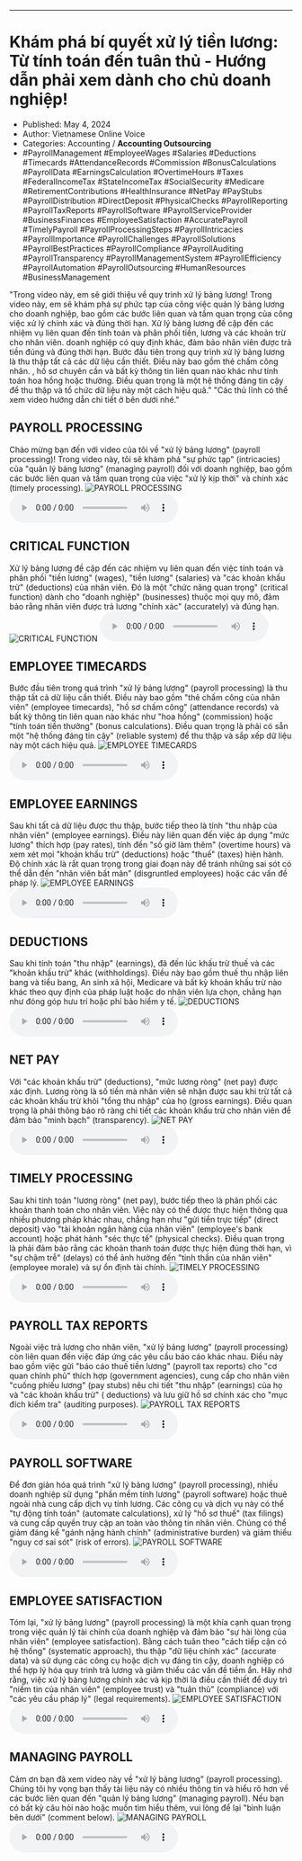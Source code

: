 
---

# Khám phá bí quyết xử lý tiền lương: Từ tính toán đến tuân thủ - Hướng dẫn phải xem dành cho chủ doanh nghiệp!

- Published: May 4, 2024
- Author: Vietnamese Online Voice
- Categories: Accounting / **Accounting Outsourcing**
- #PayrollManagement #EmployeeWages #Salaries #Deductions #Timecards #AttendanceRecords #Commission #BonusCalculations #PayrollData #EarningsCalculation #OvertimeHours #Taxes #FederalIncomeTax #StateIncomeTax #SocialSecurity #Medicare #RetirementContributions #HealthInsurance #NetPay #PayStubs #PayrollDistribution #DirectDeposit #PhysicalChecks #PayrollReporting #PayrollTaxReports #PayrollSoftware #PayrollServiceProvider #BusinessFinances #EmployeeSatisfaction #AccuratePayroll #TimelyPayroll #PayrollProcessingSteps #PayrollIntricacies #PayrollImportance #PayrollChallenges #PayrollSolutions #PayrollBestPractices #PayrollCompliance #PayrollAuditing #PayrollTransparency #PayrollManagementSystem #PayrollEfficiency #PayrollAutomation #PayrollOutsourcing #HumanResources #BusinessManagement

"Trong video này, em sẽ giới thiệu về quy trình xử lý bảng lương! Trong video này, em sẽ khám phá sự phức tạp của công việc quản lý bảng lương cho doanh nghiệp, bao gồm các bước liên quan và tầm quan trọng của công việc xử lý chính xác và đúng thời hạn. Xử lý bảng lương đề cập đến các nhiệm vụ liên quan đến tính toán và phân phối tiền, lương và các khoản trừ cho nhân viên. doanh nghiệp có quy định khác, đảm bảo nhân viên được trả tiền đúng và đúng thời hạn. Bước đầu tiên trong quy trình xử lý bảng lương là thu thập tất cả các dữ liệu cần thiết. Điều này bao gồm thẻ chấm công nhân. , hồ sơ chuyên cần và bất kỳ thông tin liên quan nào khác như tính toán hoa hồng hoặc thưởng. Điều quan trọng là một hệ thống đáng tin cậy để thu thập và tổ chức dữ liệu này một cách hiệu quả." "Các thủ lĩnh có thể xem video hướng dẫn chi tiết ở bên dưới nhé."


## PAYROLL PROCESSING

Chào mừng bạn đến với video của tôi về "xử lý bảng lương" (payroll processing)! Trong video này, tôi sẽ khám phá "sự phức tạp" (intricacies) của "quản lý bảng lương" (managing payroll) đối với doanh nghiệp, bao gồm các bước liên quan và tầm quan trọng của việc "xử lý kịp thời" và chính xác (timely processing).
![PAYROLL PROCESSING](https://http-archiver-apis-production-80.schnworks.com/storage/images/transitions/2024-05-04/transition-16987996202-Montserrat-Black-880E4F.jpg)
<audio controls>
    <source src="https://http-archiver-apis-production-80.schnworks.com/storage/storage/audio/file-25261263532.mp3" type="audio/mpeg">
</audio>



## CRITICAL FUNCTION

Xử lý bảng lương đề cập đến các nhiệm vụ liên quan đến việc tính toán và phân phối "tiền lương" (wages), "tiền lương" (salaries) và "các khoản khấu trừ" (deductions) của nhân viên. Đó là một "chức năng quan trọng" (critical function) dành cho "doanh nghiệp" (businesses) thuộc mọi quy mô, đảm bảo rằng nhân viên được trả lương "chính xác" (accurately) và đúng hạn.
![CRITICAL FUNCTION](https://http-archiver-apis-production-80.schnworks.com/storage/images/transitions/2024-05-04/transition-15749241049-Montserrat-Regular-1A237E.jpg)
<audio controls>
    <source src="https://http-archiver-apis-production-80.schnworks.com/storage/storage/audio/file-9476729145.mp3" type="audio/mpeg">
</audio>



## EMPLOYEE TIMECARDS

Bước đầu tiên trong quá trình "xử lý bảng lương" (payroll processing) là thu thập tất cả dữ liệu cần thiết. Điều này bao gồm "thẻ chấm công của nhân viên" (employee timecards), "hồ sơ chấm công" (attendance records) và bất kỳ thông tin liên quan nào khác như "hoa hồng" (commission) hoặc "tính toán tiền thưởng" (bonus calculations). Điều quan trọng là phải có sẵn một "hệ thống đáng tin cậy" (reliable system) để thu thập và sắp xếp dữ liệu này một cách hiệu quả.
![EMPLOYEE TIMECARDS](https://http-archiver-apis-production-80.schnworks.com/storage/images/transitions/2024-05-04/transition--15040118714-Montserrat-Regular-673AB7.jpg)
<audio controls>
    <source src="https://http-archiver-apis-production-80.schnworks.com/storage/storage/audio/file-31144028540.mp3" type="audio/mpeg">
</audio>



## EMPLOYEE EARNINGS

Sau khi tất cả dữ liệu được thu thập, bước tiếp theo là tính "thu nhập của nhân viên" (employee earnings). Điều này liên quan đến việc áp dụng "mức lương" thích hợp (pay rates), tính đến "số giờ làm thêm" (overtime hours) và xem xét mọi "khoản khấu trừ" (deductions) hoặc "thuế" (taxes) hiện hành. Độ chính xác là rất quan trọng trong giai đoạn này để tránh những sai sót có thể dẫn đến "nhân viên bất mãn" (disgruntled employees) hoặc các vấn đề pháp lý.
![EMPLOYEE EARNINGS](https://http-archiver-apis-production-80.schnworks.com/storage/images/transitions/2024-05-04/transition--12825893012-Montserrat-ExtraBold-880E4F.jpg)
<audio controls>
    <source src="https://http-archiver-apis-production-80.schnworks.com/storage/storage/audio/file-7182160207.mp3" type="audio/mpeg">
</audio>



## DEDUCTIONS

Sau khi tính toán "thu nhập" (earnings), đã đến lúc khấu trừ thuế và các "khoản khấu trừ" khác (withholdings). Điều này bao gồm thuế thu nhập liên bang và tiểu bang, An sinh xã hội, Medicare và bất kỳ khoản khấu trừ nào khác theo quy định của pháp luật hoặc do nhân viên lựa chọn, chẳng hạn như đóng góp hưu trí hoặc phí bảo hiểm y tế.
![DEDUCTIONS](https://http-archiver-apis-production-80.schnworks.com/storage/images/transitions/2024-05-04/transition-22671142077-Montserrat-ExtraBold-673AB7.jpg)
<audio controls>
    <source src="https://http-archiver-apis-production-80.schnworks.com/storage/storage/audio/file-36195494832.mp3" type="audio/mpeg">
</audio>



## NET PAY

Với "các khoản khấu trừ" (deductions), "mức lương ròng" (net pay) được xác định. Lương ròng là số tiền mà nhân viên sẽ nhận được sau khi trừ tất cả các khoản khấu trừ khỏi "tổng thu nhập" của họ (gross earnings). Điều quan trọng là phải thông báo rõ ràng chi tiết các khoản khấu trừ cho nhân viên để đảm bảo "minh bạch" (transparency).
![NET PAY](https://http-archiver-apis-production-80.schnworks.com/storage/images/transitions/2024-05-04/transition--5716310215-Montserrat-Thin-9C27B0.jpg)
<audio controls>
    <source src="https://http-archiver-apis-production-80.schnworks.com/storage/storage/audio/file-8360807558.mp3" type="audio/mpeg">
</audio>



## TIMELY PROCESSING

Sau khi tính toán "lương ròng" (net pay), bước tiếp theo là phân phối các khoản thanh toán cho nhân viên. Việc này có thể được thực hiện thông qua nhiều phương pháp khác nhau, chẳng hạn như "gửi tiền trực tiếp" (direct deposit) vào "tài khoản ngân hàng của nhân viên" (employee's bank account) hoặc phát hành "séc thực tế" (physical checks). Điều quan trọng là phải đảm bảo rằng các khoản thanh toán được thực hiện đúng thời hạn, vì "sự chậm trễ" (delays) có thể ảnh hưởng đến "tinh thần của nhân viên" (employee morale) và sự ổn định tài chính.
![TIMELY PROCESSING](https://http-archiver-apis-production-80.schnworks.com/storage/images/transitions/2024-05-04/transition--6812288965-Montserrat-SemiBold-1A237E.jpg)
<audio controls>
    <source src="https://http-archiver-apis-production-80.schnworks.com/storage/storage/audio/file-34337408039.mp3" type="audio/mpeg">
</audio>



## PAYROLL TAX REPORTS

Ngoài việc trả lương cho nhân viên, "xử lý bảng lương" (payroll processing) còn liên quan đến việc đáp ứng các yêu cầu báo cáo khác nhau. Điều này bao gồm việc gửi "báo cáo thuế tiền lương" (payroll tax reports) cho "cơ quan chính phủ" thích hợp (government agencies), cung cấp cho nhân viên "cuống phiếu lương" (pay stubs) nêu chi tiết "thu nhập" (earnings) của họ và "các khoản khấu trừ" ( deductions) và lưu giữ hồ sơ chính xác cho "mục đích kiểm tra" (auditing purposes).
![PAYROLL TAX REPORTS](https://http-archiver-apis-production-80.schnworks.com/storage/images/transitions/2024-05-04/transition--1310410173-Montserrat-SemiBold-9C27B0.jpg)
<audio controls>
    <source src="https://http-archiver-apis-production-80.schnworks.com/storage/storage/audio/file-20192968312.mp3" type="audio/mpeg">
</audio>



## PAYROLL SOFTWARE

Để đơn giản hóa quá trình "xử lý bảng lương" (payroll processing), nhiều doanh nghiệp sử dụng "phần mềm tính lương" (payroll software) hoặc thuê ngoài nhà cung cấp dịch vụ tính lương. Các công cụ và dịch vụ này có thể "tự động tính toán" (automate calculations), xử lý "hồ sơ thuế" (tax filings) và cung cấp quyền truy cập an toàn vào thông tin nhân viên. Chúng có thể giảm đáng kể "gánh nặng hành chính" (administrative burden) và giảm thiểu "nguy cơ sai sót" (risk of errors).
![PAYROLL SOFTWARE](https://http-archiver-apis-production-80.schnworks.com/storage/images/transitions/2024-05-04/transition--34751454913-Montserrat-Bold-303F9F.jpg)
<audio controls>
    <source src="https://http-archiver-apis-production-80.schnworks.com/storage/storage/audio/file-16907033429.mp3" type="audio/mpeg">
</audio>



## EMPLOYEE SATISFACTION

Tóm lại, "xử lý bảng lương" (payroll processing) là một khía cạnh quan trọng trong việc quản lý tài chính của doanh nghiệp và đảm bảo "sự hài lòng của nhân viên" (employee satisfaction). Bằng cách tuân theo "cách tiếp cận có hệ thống" (systematic approach), thu thập "dữ liệu chính xác" (accurate data) và sử dụng các công cụ hoặc dịch vụ đáng tin cậy, doanh nghiệp có thể hợp lý hóa quy trình trả lương và giảm thiểu các vấn đề tiềm ẩn. Hãy nhớ rằng, việc xử lý bảng lương chính xác và kịp thời là điều cần thiết để duy trì "niềm tin của nhân viên" (employee trust) và "tuân thủ" (compliance) với "các yêu cầu pháp lý" (legal requirements).
![EMPLOYEE SATISFACTION](https://http-archiver-apis-production-80.schnworks.com/storage/images/transitions/2024-05-04/transition--34552797022-Montserrat-Bold-9C27B0.jpg)
<audio controls>
    <source src="https://http-archiver-apis-production-80.schnworks.com/storage/storage/audio/file-4206245465.mp3" type="audio/mpeg">
</audio>



## MANAGING PAYROLL

Cảm ơn bạn đã xem video này về "xử lý bảng lương" (payroll processing). Chúng tôi hy vọng bạn thấy tài liệu này có nhiều thông tin và hiểu rõ hơn về các bước liên quan đến "quản lý bảng lương" (managing payroll). Nếu bạn có bất kỳ câu hỏi nào hoặc muốn tìm hiểu thêm, vui lòng để lại "bình luận bên dưới" (comment below).
![MANAGING PAYROLL](https://http-archiver-apis-production-80.schnworks.com/storage/images/transitions/2024-05-04/transition-1660176425-Montserrat-Medium-303F9F.jpg)
<audio controls>
    <source src="https://http-archiver-apis-production-80.schnworks.com/storage/storage/audio/file-10491981254.mp3" type="audio/mpeg">
</audio>

